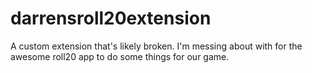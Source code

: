 # darrensroll20extension
A custom extension that's likely broken. I'm messing about with for the awesome roll20 app to do some things for our game.
